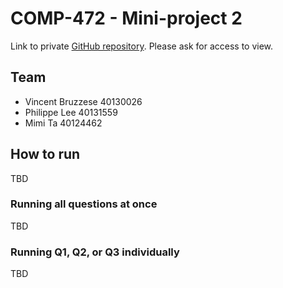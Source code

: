 # COMP-472 - Mini-project 2

Link to private [GitHub repository](https://github.com/mimi-ta/comp-472-mp2). Please ask for access to view.

## Team

- Vincent Bruzzese 40130026
- Philippe Lee 40131559
- Mimi Ta 40124462

## How to run

TBD

### Running all questions at once

TBD

### Running Q1, Q2, or Q3 individually

TBD